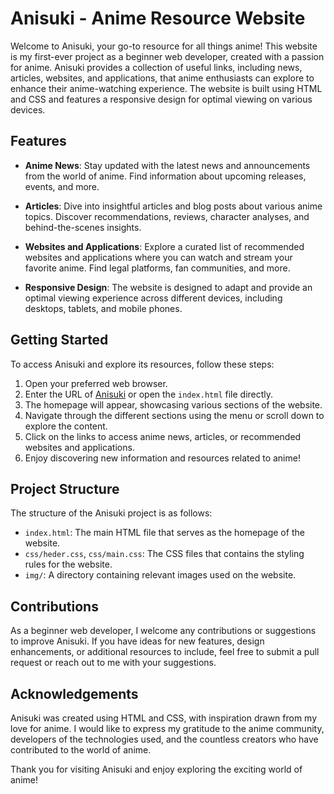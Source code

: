 # Anisuki - Anime Resource Website

Welcome to Anisuki, your go-to resource for all things anime! This website is my first-ever project as a beginner web developer, created with a passion for anime. Anisuki provides a collection of useful links, including news, articles, websites, and applications, that anime enthusiasts can explore to enhance their anime-watching experience. The website is built using HTML and CSS and features a responsive design for optimal viewing on various devices.

## Features

- **Anime News**: Stay updated with the latest news and announcements from the world of anime. Find information about upcoming releases, events, and more.

- **Articles**: Dive into insightful articles and blog posts about various anime topics. Discover recommendations, reviews, character analyses, and behind-the-scenes insights.

- **Websites and Applications**: Explore a curated list of recommended websites and applications where you can watch and stream your favorite anime. Find legal platforms, fan communities, and more.

- **Responsive Design**: The website is designed to adapt and provide an optimal viewing experience across different devices, including desktops, tablets, and mobile phones.

## Getting Started

To access Anisuki and explore its resources, follow these steps:

1. Open your preferred web browser.
2. Enter the URL of [Anisuki](https://acorbillo.github.io/anisuki/) or open the `index.html` file directly.
3. The homepage will appear, showcasing various sections of the website.
4. Navigate through the different sections using the menu or scroll down to explore the content.
5. Click on the links to access anime news, articles, or recommended websites and applications.
6. Enjoy discovering new information and resources related to anime!

## Project Structure

The structure of the Anisuki project is as follows:

- `index.html`: The main HTML file that serves as the homepage of the website.
- `css/heder.css`, `css/main.css`: The CSS files that contains the styling rules for the website.
- `img/`: A directory containing relevant images used on the website.

## Contributions

As a beginner web developer, I welcome any contributions or suggestions to improve Anisuki. If you have ideas for new features, design enhancements, or additional resources to include, feel free to submit a pull request or reach out to me with your suggestions.

## Acknowledgements

Anisuki was created using HTML and CSS, with inspiration drawn from my love for anime. I would like to express my gratitude to the anime community, developers of the technologies used, and the countless creators who have contributed to the world of anime.

Thank you for visiting Anisuki and enjoy exploring the exciting world of anime!
